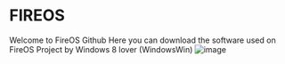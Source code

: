 # FIREOS
Welcome to FireOS Github
Here you can download the software used on FireOS
Project by Windows 8 lover (WindowsWin) ![image](https://github.com/user-attachments/assets/e63a1610-b548-4c67-bf73-a9369ad39309)
